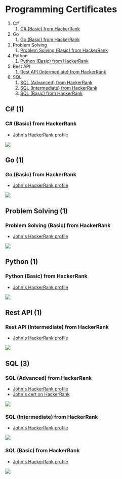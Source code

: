 # Programming Certificates

1. C#
	1. [C# (Basic) from HackerRank](#c-basic-from-hackerrank)
1. Go
	1. [Go (Basic) from HackerRank](#go-basic-hackerrank)
1. Problem Solving
	1. [Problem Solving (Basic) from HackerRank](#problem-solving-basic-from-hackerrank)
1. Python
	1. [Python (Basic) from HackerRank](#python-basic-from-hackerrank)
1. Rest API
	1. [Rest API (Intermediate) from HackerRank](#rest-api-intermediate-from-hackerrank)
1. SQL
	1. [SQL (Advanced) from HackerRank](#sql-advanced-from-hackerrank)
	1. [SQL (Intermediate) from HackerRank](#sql-intermediate-from-hackerrank)
	1. [SQL (Basic) from HackerRank](#sql-basic-from-hackerrank)

## C# (1)

### C# (Basic) from HackerRank

* [John's HackerRank profile](https://www.hackerrank.com/grokify)

![](cert_programming_csharp_hackerrank_csharp-basic_2023-07-16.png)

## Go (1)

### Go (Basic) from HackerRank

* [John's HackerRank profile](https://www.hackerrank.com/grokify)

![](cert_programming_go_hackerrank_go-basic_2023-07-07.png)

## Problem Solving (1)

### Problem Solving (Basic) from HackerRank

* [John's HackerRank profile](https://www.hackerrank.com/grokify)

![](cert_programming_problem-solving_hackerrank_problem-solving-basic_2023-07-08.png)

## Python (1)

### Python (Basic) from HackerRank

* [John's HackerRank profile](https://www.hackerrank.com/grokify)

![](cert_programming_python_hackerrank_python-basic_2023-07-08.png)

## Rest API (1)

### Rest API (Intermediate) from HackerRank

* [John's HackerRank profile](https://www.hackerrank.com/grokify)

![](cert_programming_rest-api_hackerrank_rest-api-intermediate_2023-07-08.png)

## SQL (3)

### SQL (Advanced) from HackerRank

* [John's HackerRank profile](https://www.hackerrank.com/grokify)
* [John's cert on HackerRank](https://www.hackerrank.com/certificates/3398beadc245)

![](cert_programming_sql_hackerrank_sql-advanced_2023-07-09.png)

### SQL (Intermediate) from HackerRank

* [John's HackerRank profile](https://www.hackerrank.com/grokify)

![](cert_programming_sql_hackerrank_sql-intermediate_2023-07-08.png)

### SQL (Basic) from HackerRank

* [John's HackerRank profile](https://www.hackerrank.com/grokify)

![](cert_programming_sql_hackerrank_sql-basic_2023-07-08.png)
